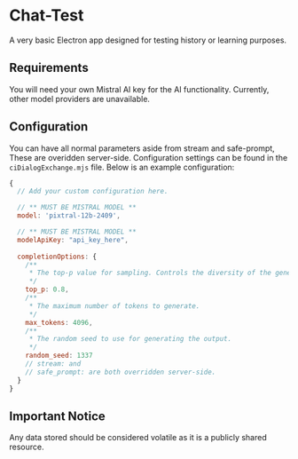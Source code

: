 # Chat-Test

A very basic Electron app designed for testing history or learning purposes.

## Requirements

You will need your own Mistral AI key for the AI functionality. Currently, other model providers are unavailable.

## Configuration

You can have all normal parameters aside from stream and safe-prompt, These are overidden server-side.
Configuration settings can be found in the `ciDialogExchange.mjs` file. Below is an example configuration:

```javascript
{
  // Add your custom configuration here.

  // ** MUST BE MISTRAL MODEL **
  model: 'pixtral-12b-2409',

  // ** MUST BE MISTRAL MODEL **
  modelApiKey: "api_key_here",
  
  completionOptions: {
    /**
     * The top-p value for sampling. Controls the diversity of the generated output.
     */
    top_p: 0.8,
    /**
     * The maximum number of tokens to generate.
     */
    max_tokens: 4096,
    /**
     * The random seed to use for generating the output.
     */
    random_seed: 1337
    // stream: and 
    // safe_prompt: are both overridden server-side.
  }
}
```

## Important Notice

Any data stored should be considered volatile as it is a publicly shared resource.

